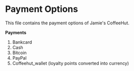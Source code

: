 # Payment Options

This file contains the payment options of Jamie's CoffeeHut.

**Payments**

1. Bankcard
2. Cash
3. Bitcoin
4. PayPal
5. Coffeehut_wallet (loyalty points converted into currency)
